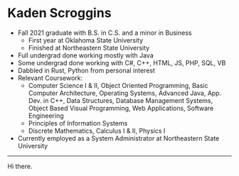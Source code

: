 # Kaden Scroggins
* Fall 2021 graduate with B.S. in C.S. and a minor in Business
  - First year at Oklahoma State University
  - Finished at Northeastern State University
* Full undergrad done working mostly with Java
* Some undergrad done working with C#, C++, HTML, JS, PHP, SQL, VB
* Dabbled in Rust, Python from personal interest
* Relevant Coursework:
  - Computer Science I & II, Object Oriented Programming, Basic Computer Architecture, Operating Systems, Advanced Java, App. Dev. in C++, Data Structures, Database Management Systems, Object Based Visual Programming, Web Applications, Software Engineering
  - Principles of Information Systems
  - Discrete Mathematics, Calculus I & II, Physics I
* Currently employed as a System Administrator at Northeastern State University
---
Hi there.
